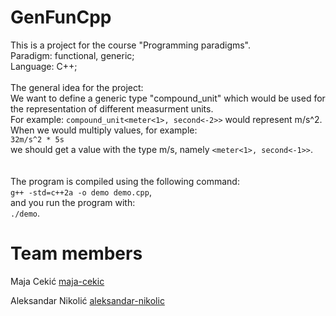 # GenFunCpp

This is a project for the course "Programming paradigms".<br>
Paradigm: functional, generic;<br>
Language: C++;<br>
<br>
The general idea for the project:<br>
We want to define a generic type "compound_unit" which would be used for the representation of different measurment units. <br>
For example: <code>compound_unit<meter<1>, second<-2>></code> would represent m/s^2.<br>
When we would multiply values, for example:<br>
<code>32m/s^2 * 5s</code> <br>
we should get a value with the type m/s, namely <code><meter<1>, second<-1>></code>.<br>
<br><br>
The program is compiled using the following command:<br>
<code>g++ -std=c++2a -o demo demo.cpp</code>, <br>
and you run the program with:<br>
<code>./demo</code>.<br>

# Team members
  
Maja Cekić <a href = https://github.com/majacekic> maja-cekic </a>

Aleksandar Nikolić <a href = https://github.com/Gillgalard> aleksandar-nikolic </a>
  
